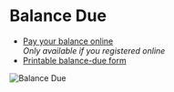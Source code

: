 Balance Due
===========

* [Pay your balance online](https://campregistrationsystems.com/manning-passing-academy/)  
*Only available if you registered online*
* [Printable balance-due form](/documents/balance-due.pdf)

![Balance Due](/images/balance-due.jpg)
